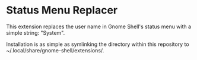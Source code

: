 Status Menu Replacer
====================

This extension replaces the user name in Gnome Shell's status menu
with a simple string: "System".

Installation is as simple as symlinking the directory within this
repository to ~/.local/share/gnome-shell/extensions/.
